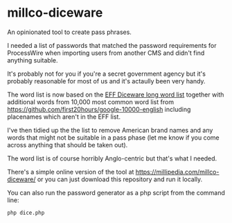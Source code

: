 # millco-diceware
An opinionated tool to create pass phrases.

I needed a list of passwords that matched the password requirements for ProcessWire when importing users from another CMS and didn't find anything suitable.

It's probably not for you if you're a secret government agency but it's probably reasonable for most of us and it's actaully been very handy.

The word list is now based on the [EFF Diceware long word list](https://www.eff.org/deeplinks/2016/07/new-wordlists-random-passphrases) together with additional words from 10,000 most common word list from https://github.com/first20hours/google-10000-english including placenames which aren't in the EFF list.

I've then tidied up the the list to remove American brand names and any words that might not be suitable in a pass phase (let me know if you come across anything that should be taken out).

The word list is of course horribly Anglo-centric but that's what I needed.

There's a simple online version of the tool at https://millipedia.com/millco-diceware/ or you can just download this repository and run it locally.

You can also run the password generator as a php script from the command line:


    php dice.php

